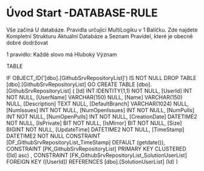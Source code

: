 ﻿# Úvod   Start -DATABASE-RULE  

Vše začíná U databáze. 
Pravidla určující MultiLogiku v 1 Balíčku.
Zde najdete Kompletní Strukturu Aktuální Databáze
a Seznam Pravidel, které je obecně dobré dodržovat

1 pravidlo: Každé slovo má Hluboký Význam

TABLE


 IF OBJECT_ID('[dbo].[GithubSrvRepositoryList]') IS NOT NULL 
 DROP TABLE [dbo].[GithubSrvRepositoryList] 
 GO
 CREATE TABLE [dbo].[GithubSrvRepositoryList] ( 
 [Id]             INT              IDENTITY(1,1)          NOT NULL,
 [UserId]         INT                                     NOT NULL,
 [UserName]       VARCHAR(150)                                NULL,
 [Name]           VARCHAR(150)                                NULL,
 [Description]    TEXT                                        NULL,
 [DefaultBranch]  VARCHAR(1024)                               NULL,
 [NumIssues]      INT                                     NOT NULL,
 [NumOpenIssues]  INT                                     NOT NULL,
 [NumPulls]       INT                                     NOT NULL,
 [NumOpenPulls]   INT                                     NOT NULL,
 [CreationDate]   DATETIME2                               NOT NULL,
 [IsPrivate]      BIT                                     NOT NULL,
 [IsMirror]       BIT                                     NOT NULL,
 [Size]           BIGINT                                  NOT NULL,
 [UpdateTime]     DATETIME2                               NOT NULL,
 [TimeStamp]      DATETIME2                               NOT NULL  CONSTRAINT [DF_GithubSrvRepositoryList_TimeStamp] DEFAULT (getdate()),
 CONSTRAINT   [PK_GithubSrvRepositoryList]  PRIMARY KEY CLUSTERED    ([Id] asc) ,
 CONSTRAINT [FK_GithubSrvRepositoryList_SolutionUserList] FOREIGN KEY ([UserId]) REFERENCES [dbo].[SolutionUserList] (Id) )
 
 